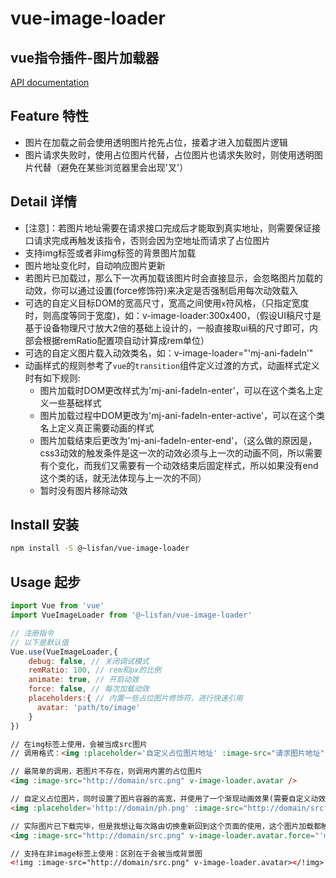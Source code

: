# vue-image-loader

## vue指令插件-图片加载器

[API documentation](https://lisfan.github.io/vue-image-loader/)

## Feature 特性

- 图片在加载之前会使用透明图片抢先占位，接着才进入加载图片逻辑
- 图片请求失败时，使用占位图片代替，占位图片也请求失败时，则使用透明图片代替（避免在某些浏览器里会出现'叉'）

## Detail 详情

- [注意]：若图片地址需要在请求接口完成后才能取到真实地址，则需要保证接口请求完成再触发该指令，否则会因为空地址而请求了占位图片
- 支持img标签或者非img标签的背景图片加载
- 图片地址变化时，自动响应图片更新
- 若图片已加载过，那么下一次再加载该图片时会直接显示，会忽略图片加载的动效，你可以通过设置(force修饰符)来决定是否强制启用每次动效载入
- 可选的自定义目标DOM的宽高尺寸，宽高之间使用`x`符风格，（只指定宽度时，则高度等同于宽度)，如：v-image-loader:300x400，（假设UI稿尺寸是基于设备物理尺寸放大2倍的基础上设计的，一般直接取ui稿的尺寸即可，内部会根据remRatio配置项自动计算成rem单位）
- 可选的自定义图片载入动效类名，如：v-image-loader="'mj-ani-fadeIn'"
- 动画样式的规则参考了`vue`的`transition`组件定义过渡的方式，动画样式定义时有如下规则:
  - 图片加载时DOM更改样式为'mj-ani-fadeIn-enter'，可以在这个类名上定义一些基础样式
  - 图片加载过程中DOM更改为'mj-ani-fadeIn-enter-active'，可以在这个类名上定义真正需要动画的样式
  - 图片加载结束后更改为'mj-ani-fadeIn-enter-end'，（这么做的原因是，css3动效的触发条件是这一次的动效必须与上一次的动画不同，所以需要有个变化，而我们又需要有一个动效结束后固定样式，所以如果没有end这个类的话，就无法体现与上一次的不同）
  - 暂时没有图片移除动效

## Install 安装

```bash
npm install -S @~lisfan/vue-image-loader
```

## Usage 起步

```js
import Vue from 'vue'
import VueImageLoader from '@~lisfan/vue-image-loader'

// 注册指令
// 以下是默认值
Vue.use(VueImageLoader,{
    debug: false, // 关闭调试模式
    remRatio: 100, // rem和px的比例
    animate: true, // 开启动效
    force: false, // 每次加载动效
    placeholders:{ // 内置一些占位图片修饰符，进行快速引用
      avatar: 'path/to/image'
    }
})
```

```html
// 在img标签上使用，会被当成src图片
// 调用格式：<img :placeholder='自定义占位图片地址' :image-src="请求图片地址" v-image-loader:[宽x高].[强制每次加载动效].[调用内置占位图片]='动效类名' />

// 最简单的调用，若图片不存在，则调用内置的占位图片
<img :image-src="http://domain/src.png" v-image-loader.avatar />

// 自定义占位图片，同时设置了图片容器的高宽，并使用了一个渐现动画效果(需要自定义动效样式)
<img :placeholder='http://domain/ph.png' :image-src="http://domain/src.png" v-image-loader:500x300="'mj-ani-fadeIn'" />

// 实际图片已下载完毕，但是我想让每次路由切换重新回到这个页面的使用，这个图片加载都触发翻转动画效果(需要自定义动效样式)
<img :image-src="http://domain/src.png" v-image-loader.avatar.force="'mj-ani-flip'" />

// 支持在非image标签上使用：区别在于会被当成背景图
<!img :image-src="http://domain/src.png" v-image-loader.avatar></!img>
```